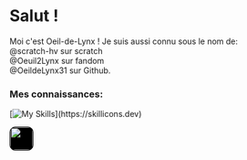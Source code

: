 <h1>Salut !</h1>

Moi c'est Oeil-de-Lynx !
Je suis aussi connu sous le nom de: <br>
@scratch-hv sur scratch <br>
@Oeuil2Lynx sur fandom <br>
@OeildeLynx31 sur Github.<br>

<h3>Mes connaissances:</h3>

[![My Skills](https://skillicons.dev/icons?i=html,css,arduino,github,linux,raspberrypi,wordpress,)](https://skillicons.dev)

<img style="border-radius:10px;height:40px;background-color:#000000;border:solid #000000 1px" src="http://u.cubeupload.com/csf30816/5aVuDN.png">


